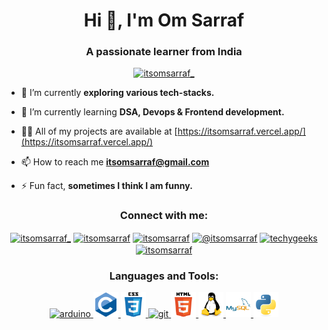 <h1 align="center">Hi 👋, I'm Om Sarraf</h1>
<h3 align="center">A passionate learner from India</h3>

<p align="center"> <a href="https://twitter.com/itsomsarraf_" target="blank"><img src="https://img.shields.io/twitter/follow/itsomsarraf_?logo=twitter&style=for-the-badge" alt="itsomsarraf_" /></a> </p>

- 🔭 I’m currently **exploring various tech-stacks.**

- 🌱 I’m currently learning **DSA, Devops & Frontend development.**

- 👨‍💻 All of my projects are available at [https://itsomsarraf.vercel.app/](https://itsomsarraf.vercel.app/)

- 📫 How to reach me **itsomsarraf@gmail.com**

- ⚡ Fun fact, **sometimes I think I am funny.**

<!--
### Blogs posts
<!-- BLOG-POST-LIST:START -->
<!-- BLOG-POST-LIST:END -->


<h3 align="center">Connect with me:</h3>
<p align="center">
<a href="https://twitter.com/itsomsarraf_" target="blank"><img align="center" src="https://raw.githubusercontent.com/rahuldkjain/github-profile-readme-generator/master/src/images/icons/Social/twitter.svg" alt="itsomsarraf_" height="30" width="40" /></a>
<a href="https://linkedin.com/in/itsomsarraf" target="blank"><img align="center" src="https://raw.githubusercontent.com/rahuldkjain/github-profile-readme-generator/master/src/images/icons/Social/linked-in-alt.svg" alt="itsomsarraf" height="30" width="40" /></a>
<a href="https://instagram.com/itsomsarraf" target="blank"><img align="center" src="https://raw.githubusercontent.com/rahuldkjain/github-profile-readme-generator/master/src/images/icons/Social/instagram.svg" alt="itsomsarraf" height="30" width="40" /></a>
<a href="https://hashnode.com/@itsomsarraf" target="blank"><img align="center" src="https://raw.githubusercontent.com/rahuldkjain/github-profile-readme-generator/master/src/images/icons/Social/hashnode.svg" alt="@itsomsarraf" height="30" width="40" /></a>
<a href="https://www.youtube.com/c/techygeeks" target="blank"><img align="center" src="https://raw.githubusercontent.com/rahuldkjain/github-profile-readme-generator/master/src/images/icons/Social/youtube.svg" alt="techygeeks" height="30" width="40" /></a>
<a href="https://www.leetcode.com/itsomsarraf" target="blank"><img align="center" src="https://raw.githubusercontent.com/rahuldkjain/github-profile-readme-generator/master/src/images/icons/Social/leet-code.svg" alt="itsomsarraf" height="30" width="40" /></a>
</p>

<h3 align="center">Languages and Tools:</h3>
<p align="center"> <a href="https://www.arduino.cc/" target="_blank" rel="noreferrer"> <img src="https://cdn.worldvectorlogo.com/logos/arduino-1.svg" alt="arduino" width="40" height="40"/> </a> <a href="https://www.cprogramming.com/" target="_blank" rel="noreferrer"> <img src="https://raw.githubusercontent.com/devicons/devicon/master/icons/c/c-original.svg" alt="c" width="40" height="40"/> </a> <a href="https://www.w3schools.com/css/" target="_blank" rel="noreferrer"> <img src="https://raw.githubusercontent.com/devicons/devicon/master/icons/css3/css3-original-wordmark.svg" alt="css3" width="40" height="40"/> </a> <a href="https://git-scm.com/" target="_blank" rel="noreferrer"> <img src="https://www.vectorlogo.zone/logos/git-scm/git-scm-icon.svg" alt="git" width="40" height="40"/> </a> <a href="https://www.w3.org/html/" target="_blank" rel="noreferrer"> <img src="https://raw.githubusercontent.com/devicons/devicon/master/icons/html5/html5-original-wordmark.svg" alt="html5" width="40" height="40"/> </a> <a href="https://www.linux.org/" target="_blank" rel="noreferrer"> <img src="https://raw.githubusercontent.com/devicons/devicon/master/icons/linux/linux-original.svg" alt="linux" width="40" height="40"/> </a> <a href="https://www.mysql.com/" target="_blank" rel="noreferrer"> <img src="https://raw.githubusercontent.com/devicons/devicon/master/icons/mysql/mysql-original-wordmark.svg" alt="mysql" width="40" height="40"/> </a> <a href="https://www.python.org" target="_blank" rel="noreferrer"> <img src="https://raw.githubusercontent.com/devicons/devicon/master/icons/python/python-original.svg" alt="python" width="40" height="40"/> </a> </p>
